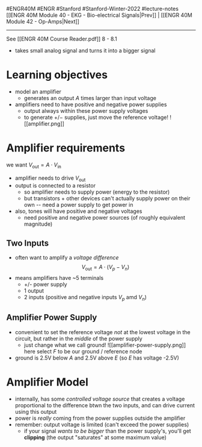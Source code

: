 #ENGR40M #ENGR #Stanford #Stanford-Winter-2022 #lecture-notes 
[[ENGR 40M Module 40 - EKG - Bio-electrical Signals|Prev]] | [[ENGR 40M Module 42 - Op-Amps|Next]]
___
See [[ENGR 40M Course Reader.pdf]] 8 - 8.1

- takes small analog signal and turns it into a bigger signal

# Learning objectives
- model an amplifier
	- generates an output $A$ times larger than input voltage
- amplifiers need to have positive and negative power supplies
	- output always within these power supply voltages
	- to generate $+/-$ supplies, just move the reference voltage!
![[amplifier.png]]

# Amplifier requirements
we want $V_\text{out} = A\cdot V_\text{in}$
- amplifier needs to drive $V_\text{out}$
- output is connected to a resistor
	- so amplifier needs to supply power (energy to the resistor)
	- but transistors + other devices can't actually supply power on their own -- need a power supply to get power in
- also, tones will have positive and negative voltages
	- need positive and negative power sources (of roughly equivalent magnitude)

## Two Inputs
- often want to amplify a *voltage difference*
$$V_\text{out} = A\cdot(V_p - V_n)$$
- means amplifiers have ~5 terminals
	- +/- power supply
	- 1 output
	- 2 inputs (positive and negative inputs $V_p$ amd $V_n$)

## Amplifier Power Supply
- convenient to set the reference voltage *not* at the lowest voltage in the circuit, but rather in the *middle* of the power supply
	- just change what we call ground!
![[amplifier-power-supply.png]]
here select $F$ to be our ground / reference node
- ground is 2.5V below $A$ and 2.5V above $E$ (so $E$ has voltage -2.5V)

# Amplifier Model
- internally, has some *controlled voltage source* that creates a voltage proportional to the difference btwn the two inputs, and can drive current using this output
- power is *really* coming from the power supplies outside the amplifier
- remember: output voltage is limited (can't exceed the power supplies)
	- if your signal *wants to be bigger* than the power supply's, you'll get **clipping** (the output "saturates" at some maximum value)